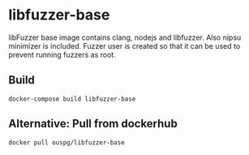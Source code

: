 # libfuzzer-base

libFuzzer base image contains clang, nodejs and libfuzzer. Also nipsu minimizer is included. Fuzzer user is created so that it can be used to prevent running fuzzers as root.

## Build

```console
docker-compose build libfuzzer-base
```

## Alternative: Pull from dockerhub

```console
docker pull ouspg/libfuzzer-base
```
